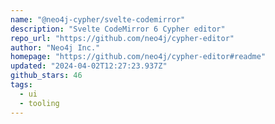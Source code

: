 ```yaml
---
name: "@neo4j-cypher/svelte-codemirror"
description: "Svelte CodeMirror 6 Cypher editor"
repo_url: "https://github.com/neo4j/cypher-editor"
author: "Neo4j Inc."
homepage: "https://github.com/neo4j/cypher-editor#readme"
updated: "2024-04-02T12:27:23.937Z"
github_stars: 46
tags: 
  - ui
  - tooling
---
```

